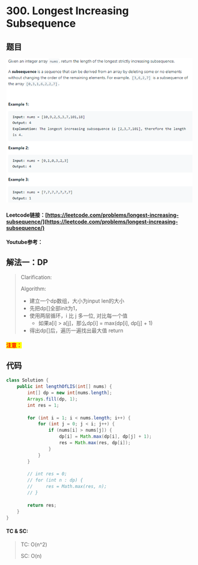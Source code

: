 # 300. Longest Increasing Subsequence

## 题目

![](<../../.gitbook/assets/image (112).png>)

#### Leetcode链接：[https://leetcode.com/problems/longest-increasing-subsequence/](https://leetcode.com/problems/longest-increasing-subsequence/)

#### Youtube参考：

## 解法一：DP

> Clarification:&#x20;
>
> Algorithm:&#x20;
>
> * 建立一个dp数组，大小为input len的大小
> * 先把dp\[]全部init为1，
> * 使用两层循环，i 比 j 多一位, 对比每一个值
>   * 如果a\[i] > a\[j]，那么dp\[i] = max(dp\[i], dp\[j] + 1)
> * 得出dp\[]后，遍历一遍找出最大值 return

#### <mark style="color:red;">注意：</mark>

## 代码

```java
class Solution {
    public int lengthOfLIS(int[] nums) {
        int[] dp = new int[nums.length];
        Arrays.fill(dp, 1);
        int res = 1;
        
        for (int i = 1; i < nums.length; i++) {
            for (int j = 0; j < i; j++) {
                if (nums[i] > nums[j]) {
                    dp[i] = Math.max(dp[i], dp[j] + 1);
                    res = Math.max(res, dp[i]);
                } 
            }
        }
        
        // int res = 0;
        // for (int n : dp) {
        //     res = Math.max(res, n);
        // }
        
        return res;
    }
}
```

#### TC & SC:&#x20;

> TC: O(n^2)
>
> SC: O(n)

